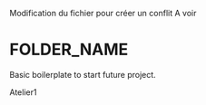Modification du fichier pour créer un conflit
A voir



# FOLDER_NAME
Basic boilerplate to start future project.

Atelier1


